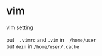 # vim
vim setting

put　```.vimrc``` and ```.vim``` in　```/home/user```<br>
put ```dein``` in ```/home/user/.cache```
